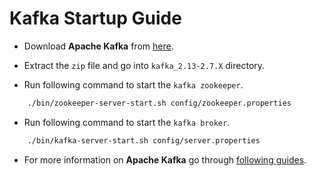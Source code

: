 # Kafka Startup Guide #

* Download **Apache Kafka** from [here](https://kafka.apache.org/downloads).

* Extract the `zip` file and go into `kafka_2.13-2.7.X` directory.

* Run following command to start the `kafka zookeeper`.

```sh
    ./bin/zookeeper-server-start.sh config/zookeeper.properties
```

* Run following command to start the `kafka broker`.

```sh
    ./bin/kafka-server-start.sh config/server.properties
```

* For more information on **Apache Kafka** go through [following guides](https://kafka.apache.org/quickstart).
